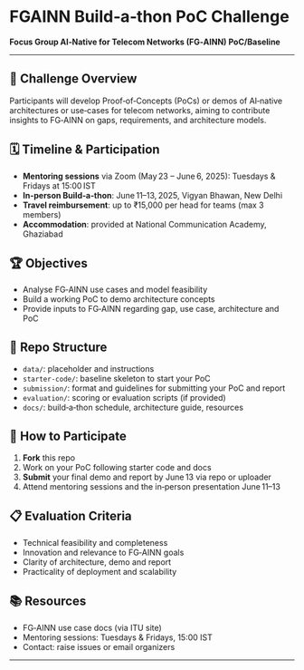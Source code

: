 # FGAINN Build‑a‑thon PoC Challenge

**Focus Group AI‑Native for Telecom Networks (FG‑AINN) PoC/Baseline**

---

## 🎯 Challenge Overview

Participants will develop Proof‑of‑Concepts (PoCs) or demos of AI‑native architectures or use‑cases for telecom networks, aiming to contribute insights to FG‑AINN on gaps, requirements, and architecture models.

## 🗓 Timeline & Participation

- **Mentoring sessions** via Zoom (May 23 – June 6, 2025): Tuesdays & Fridays at 15:00 IST  
- **In-person Build‑a‑thon**: June 11–13, 2025, Vigyan Bhawan, New Delhi  
- **Travel reimbursement**: up to ₹15,000 per head for teams (max 3 members)  
- **Accommodation**: provided at National Communication Academy, Ghaziabad

## 🏆 Objectives

- Analyse FG‑AINN use cases and model feasibility  
- Build a working PoC to demo architecture concepts  
- Provide inputs to FG‑AINN regarding gap, use case, architecture and PoC

## 🧩 Repo Structure

- `data/`: placeholder and instructions  
- `starter-code/`: baseline skeleton to start your PoC  
- `submission/`: format and guidelines for submitting your PoC and report  
- `evaluation/`: scoring or evaluation scripts (if provided)  
- `docs/`: build‑a‑thon schedule, architecture guide, resources  

## 🔧 How to Participate

1. **Fork** this repo  
2. Work on your PoC following starter code and docs  
3. **Submit** your final demo and report by June 13 via repo or uploader  
4. Attend mentoring sessions and the in‑person presentation June 11–13

## 📋 Evaluation Criteria

- Technical feasibility and completeness  
- Innovation and relevance to FG‑AINN goals  
- Clarity of architecture, demo and report  
- Practicality of deployment and scalability

## 📚 Resources

- FG‑AINN use case docs (via ITU site)  
- Mentoring sessions: Tuesdays & Fridays, 15:00 IST  
- Contact: raise issues or email organizers

---
